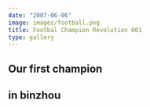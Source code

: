 ```yaml
---
date: "2007-06-06"
image: images/football.png
title: Footbal Champion Revolution 001
type: gallery
---
```


## Our first champion 

## in binzhou



